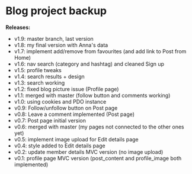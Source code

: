 # Blog project backup

**Releases:**
- v1.9: master branch, last version
- v1.8: my final version with Anna's data
- v1.7: implement add/remove from favourites (and add link to Post from Home)
- v1.6: nav search (category and hashtag) and cleaned Sign up
- v1.5: profile tweaks
- v1.4: search results + design
- v1.3: search working
- v1.2: fixed blog picture issue (Profile page)
- v1.1: merged with master (follow button and comments working)
- v1.0: using cookies and PDO instance
- v0.9: Follow/unfollow button on Post page
- v0.8: Leave a comment implemented (Post page)
- v0.7: Post page initial version
- v0.6: merged with master (my pages not connected to the other ones yet)
- v0.5: implement image upload for Edit details page
- v0.4: style added to Edit details page
- v0.2: update member details MVC version (no image upload)
- v0.1: profile page MVC version (post_content and profile_image both implemented)
